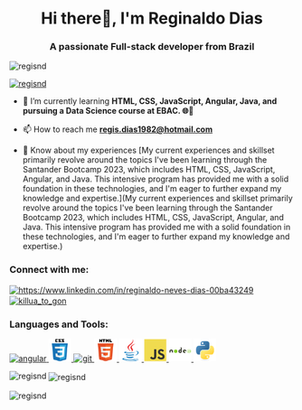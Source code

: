 <h1 align="center">Hi there👋, I'm Reginaldo Dias</h1>
<h3 align="center">A passionate Full-stack developer from Brazil</h3>

<p align="left"> <img src="https://komarev.com/ghpvc/?username=regisnd&label=Profile%20views&color=0e75b6&style=flat" alt="regisnd" /> </p>

<p align="left"> <a href="https://github.com/ryo-ma/github-profile-trophy"><img src="https://github-profile-trophy.vercel.app/?username=regisnd" alt="regisnd" /></a> </p>

- 🌱 I’m currently learning **HTML, CSS, JavaScript, Angular, Java, and pursuing a Data Science course at EBAC. 🌐🚀**

- 📫 How to reach me **regis.dias1982@hotmail.com**

- 📄 Know about my experiences [My current experiences and skillset primarily revolve around the topics I've been learning through the Santander Bootcamp 2023, which includes HTML, CSS, JavaScript, Angular, and Java. This intensive program has provided me with a solid foundation in these technologies, and I'm eager to further expand my knowledge and expertise.](My current experiences and skillset primarily revolve around the topics I've been learning through the Santander Bootcamp 2023, which includes HTML, CSS, JavaScript, Angular, and Java. This intensive program has provided me with a solid foundation in these technologies, and I'm eager to further expand my knowledge and expertise.)

<h3 align="left">Connect with me:</h3>
<p align="left">
<a href="https://linkedin.com/in/https://www.linkedin.com/in/reginaldo-neves-dias-00ba43249" target="blank"><img align="center" src="https://raw.githubusercontent.com/rahuldkjain/github-profile-readme-generator/master/src/images/icons/Social/linked-in-alt.svg" alt="https://www.linkedin.com/in/reginaldo-neves-dias-00ba43249" height="30" width="40" /></a>
<a href="https://discord.gg/killua_to_gon" target="blank"><img align="center" src="https://raw.githubusercontent.com/rahuldkjain/github-profile-readme-generator/master/src/images/icons/Social/discord.svg" alt="killua_to_gon" height="30" width="40" /></a>
</p>

<h3 align="left">Languages and Tools:</h3>
<p align="left"> <a href="https://angular.io" target="_blank" rel="noreferrer"> <img src="https://angular.io/assets/images/logos/angular/angular.svg" alt="angular" width="40" height="40"/> </a> <a href="https://www.w3schools.com/css/" target="_blank" rel="noreferrer"> <img src="https://raw.githubusercontent.com/devicons/devicon/master/icons/css3/css3-original-wordmark.svg" alt="css3" width="40" height="40"/> </a> <a href="https://git-scm.com/" target="_blank" rel="noreferrer"> <img src="https://www.vectorlogo.zone/logos/git-scm/git-scm-icon.svg" alt="git" width="40" height="40"/> </a> <a href="https://www.w3.org/html/" target="_blank" rel="noreferrer"> <img src="https://raw.githubusercontent.com/devicons/devicon/master/icons/html5/html5-original-wordmark.svg" alt="html5" width="40" height="40"/> </a> <a href="https://www.java.com" target="_blank" rel="noreferrer"> <img src="https://raw.githubusercontent.com/devicons/devicon/master/icons/java/java-original.svg" alt="java" width="40" height="40"/> </a> <a href="https://developer.mozilla.org/en-US/docs/Web/JavaScript" target="_blank" rel="noreferrer"> <img src="https://raw.githubusercontent.com/devicons/devicon/master/icons/javascript/javascript-original.svg" alt="javascript" width="40" height="40"/> </a> <a href="https://nodejs.org" target="_blank" rel="noreferrer"> <img src="https://raw.githubusercontent.com/devicons/devicon/master/icons/nodejs/nodejs-original-wordmark.svg" alt="nodejs" width="40" height="40"/> </a> <a href="https://www.python.org" target="_blank" rel="noreferrer"> <img src="https://raw.githubusercontent.com/devicons/devicon/master/icons/python/python-original.svg" alt="python" width="40" height="40"/> </a> </p>

<p><img align="left" src="https://github-readme-stats.vercel.app/api/top-langs?username=regisnd&show_icons=true&locale=en&layout=compact" alt="regisnd" /></p>

<p>&nbsp;<img align="center" src="https://github-readme-stats.vercel.app/api?username=regisnd&show_icons=true&locale=en" alt="regisnd" /></p>

<p><img align="center" src="https://github-readme-streak-stats.herokuapp.com/?user=regisnd&" alt="regisnd" /></p>

